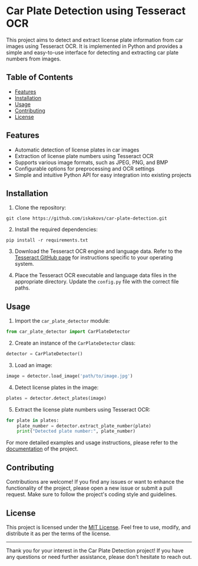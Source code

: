 # Car Plate Detection using Tesseract OCR

This project aims to detect and extract license plate information from car images using Tesseract OCR. It is implemented in Python and provides a simple and easy-to-use interface for detecting and extracting car plate numbers from images.

## Table of Contents

- [Features](#features)
- [Installation](#installation)
- [Usage](#usage)
- [Contributing](#contributing)
- [License](#license)

## Features

- Automatic detection of license plates in car images
- Extraction of license plate numbers using Tesseract OCR
- Supports various image formats, such as JPEG, PNG, and BMP
- Configurable options for preprocessing and OCR settings
- Simple and intuitive Python API for easy integration into existing projects

## Installation

1. Clone the repository:

```shell
git clone https://github.com/iskakovs/car-plate-detection.git
```

2. Install the required dependencies:

```shell
pip install -r requirements.txt
```

3. Download the Tesseract OCR engine and language data. Refer to the [Tesseract GitHub page](https://github.com/tesseract-ocr/tesseract) for instructions specific to your operating system.

4. Place the Tesseract OCR executable and language data files in the appropriate directory. Update the `config.py` file with the correct file paths.

## Usage

1. Import the `car_plate_detector` module:

```python
from car_plate_detector import CarPlateDetector
```

2. Create an instance of the `CarPlateDetector` class:

```python
detector = CarPlateDetector()
```

3. Load an image:

```python
image = detector.load_image('path/to/image.jpg')
```

4. Detect license plates in the image:

```python
plates = detector.detect_plates(image)
```

5. Extract the license plate numbers using Tesseract OCR:

```python
for plate in plates:
    plate_number = detector.extract_plate_number(plate)
    print("Detected plate number:", plate_number)
```

For more detailed examples and usage instructions, please refer to the [documentation](#link-to-documentation) of the project.

## Contributing

Contributions are welcome! If you find any issues or want to enhance the functionality of the project, please open a new issue or submit a pull request. Make sure to follow the project's coding style and guidelines.

## License

This project is licensed under the [MIT License](LICENSE). Feel free to use, modify, and distribute it as per the terms of the license.

---

Thank you for your interest in the Car Plate Detection project! If you have any questions or need further assistance, please don't hesitate to reach out.
